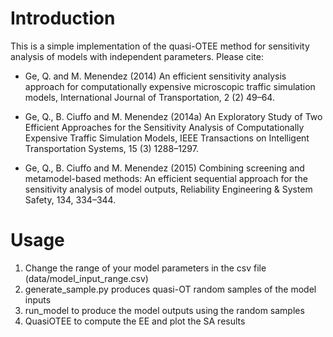# Introduction 
This is a simple implementation of the quasi-OTEE method for sensitivity analysis of models with independent parameters.
Please cite:

- Ge, Q. and M. Menendez (2014) An efficient sensitivity analysis approach for computationally expensive microscopic traffic simulation models, International Journal of Transportation,
2 (2) 49–64.

- Ge, Q., B. Ciuffo and M. Menendez (2014a) An Exploratory Study of Two Efficient Approaches for the Sensitivity Analysis of Computationally Expensive Traffic Simulation Models, IEEE
Transactions on Intelligent Transportation Systems, 15 (3) 1288–1297.

- Ge, Q., B. Ciuffo and M. Menendez (2015) Combining screening and metamodel-based methods: An efficient sequential approach for the sensitivity analysis of model outputs,
Reliability Engineering & System Safety, 134, 334–344.

# Usage
1. Change the range of your model parameters in the csv file (data/model_input_range.csv)
2. generate_sample.py produces quasi-OT random samples of the model inputs
3. run_model to produce the model outputs using the random samples
4. QuasiOTEE to compute the EE and plot the SA results
